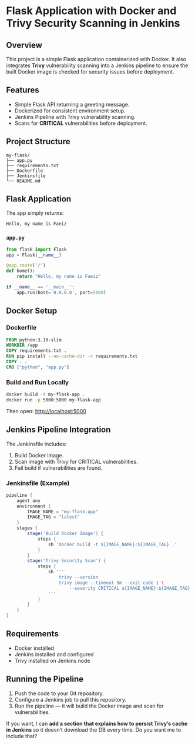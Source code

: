 # Flask Application with Docker and Trivy Security Scanning in Jenkins

## Overview

This project is a simple Flask application containerized with Docker.
It also integrates **Trivy** vulnerability scanning into a Jenkins pipeline to ensure the built Docker image is checked for security issues before deployment.

## Features

* Simple Flask API returning a greeting message.
* Dockerized for consistent environment setup.
* Jenkins Pipeline with Trivy vulnerability scanning.
* Scans for **CRITICAL** vulnerabilities before deployment.

## Project Structure

```
my-flask/
├── app.py
├── requirements.txt
├── Dockerfile
├── Jenkinsfile
└── README.md
```

## Flask Application

The app simply returns:

```
Hello, my name is Faeiz
```

### `app.py`

```python
from flask import Flask
app = Flask(__name__)

@app.route('/')
def home():
    return "Hello, my name is Faeiz"

if __name__ == '__main__':
    app.run(host='0.0.0.0', port=5000)
```

## Docker Setup

### Dockerfile

```dockerfile
FROM python:3.10-slim
WORKDIR /app
COPY requirements.txt .
RUN pip install --no-cache-dir -r requirements.txt
COPY . .
CMD ["python", "app.py"]
```

### Build and Run Locally

```bash
docker build -t my-flask-app .
docker run -p 5000:5000 my-flask-app
```

Then open: [http://localhost:5000](http://localhost:5000)

## Jenkins Pipeline Integration

The Jenkinsfile includes:

1. Build Docker image.
2. Scan image with Trivy for CRITICAL vulnerabilities.
3. Fail build if vulnerabilities are found.

### Jenkinsfile (Example)

```groovy
pipeline {
    agent any
    environment {
        IMAGE_NAME = "my-flask-app"
        IMAGE_TAG = "latest"
    }
    stages {
        stage('Build Docker Image') {
            steps {
                sh 'docker build -t ${IMAGE_NAME}:${IMAGE_TAG} .'
            }
        }
        stage('Trivy Security Scan') {
            steps {
                sh '''
                    trivy --version
                    trivy image --timeout 5m --exit-code 1 \
                        --severity CRITICAL ${IMAGE_NAME}:${IMAGE_TAG}
                '''
            }
        }
    }
}
```

## Requirements

* Docker installed
* Jenkins installed and configured
* Trivy installed on Jenkins node

## Running the Pipeline

1. Push the code to your Git repository.
2. Configure a Jenkins job to pull this repository.
3. Run the pipeline — it will build the Docker image and scan for vulnerabilities.


If you want, I can **add a section that explains how to persist Trivy’s cache in Jenkins** so it doesn’t download the DB every time.
Do you want me to include that?

